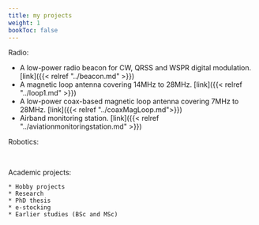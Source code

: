 ```yaml
---
title: my projects
weight: 1
bookToc: false
---
```


Radio:
* A low-power radio beacon for CW, QRSS and WSPR digital modulation. [link]({{< relref "../beacon.md" >}})
* A magnetic loop antenna covering 14MHz to 28MHz. [link]({{< relref "../loop1.md" >}})
* A low-power coax-based magnetic loop antenna covering 7MHz to 28MHz. [link]({{< relref "../coaxMagLoop.md">}})
* Airband monitoring station. [link]({{< relref "../aviationmonitoringstation.md" >}})

Robotics:

<br>

Academic projects:


```
* Hobby projects
* Research 
* PhD thesis
* e-stocking
* Earlier studies (BSc and MSc)
```